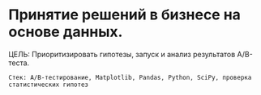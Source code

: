 # Принятие решений в бизнесе на основе данных. 

ЦЕЛЬ: Приоритизировать гипотезы, запуск и анализ результатов A/B-теста.

`Стек: A/B-тестирование, Matplotlib, Pandas, Python, SciPy, проверка статистических гипотез`
